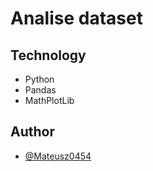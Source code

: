 # Analise dataset

## Technology
- Python
- Pandas
- MathPlotLib

## Author

- [@Mateusz0454](https://www.github.com/Mateusz0454)

